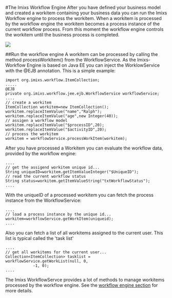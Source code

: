 #The Imixs Workflow Engine
After you have defined your business model and created a workitem containing your business data you can run the Imixs Workflow engine to process the workitem. When a workitem is processed by the workflow engine the workitem becomes a process instance of the  current workflow process. From this moment the workflow engine controls the workitem until the business process is completed. 
 
<img src="../images/imixs-engine.png"/> 
 
 
##Run the workflow engine
A workitem can be processed by calling the method processWorkItem() from the WorkflowService. As the Imixs-Workflow Engine is based on Java EE you can inject the WorklowService with the @EJB annotation. This is a simple example:
 
    import org.imixs.workflow.ItemCollection;
    .....
    @EJB
    private org.imixs.workflow.jee.ejb.WorkflowService workflowService;
    ....
    // create a workitem
    ItemCollection workitem=new ItemCollection();
    workitem.replaceItemValue("name","Ralph");
    workitem.replaceItemValue("age",new Integer(40));
    // assigen a workflow model
    workitem.replaceItemValue("$processID",20);
    workitem.replaceItemValue("$activityID",20);
    // process the workitem
    workitem = workflowService.processWorkItem(workitem);
  
 
After you have processed a Workitem you can evaluate the workflow data, provided by the workflow engine: 
   
    ....
    // get the assigend workitem unique id...
    String uniqueID=workitem.getItemValueInteger("$UniqueID");
    // read the current workflow status
    String status=workitem.getItemValueString("txtWorkflowStatus");
    ....

With the uniqueID of a processed workitem you can fetch the process instance from the WorkflowService:
 
    ....
    // load a process instance by the unique id...
    workitem=workflowService.getWorkItem(uniqueid);
    ....
 
Also you can fetch a list of all workitems assigned to the current user. This list is typical called the 'task list'
  
    ....
    // get all workitems for the current user...
    Collection<ItemCollection> tasklist = workflowService.getWorkList(null, 0,
				-1, 0);
    ....

The Imixs WorkflowServce provides a lot of methods to manage workitems processed by the workflow engine.  See the [workflow engine section](../engine/index.html) for more details.
